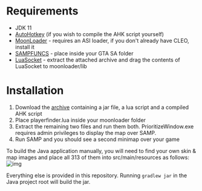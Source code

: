 # Requirements
* JDK 11
* [AutoHotkey](https://www.autohotkey.com/) (if you wish to compile the AHK script yourself)
* [MoonLoader](https://gtaforums.com/topic/890987-moonloader/) - requires an ASI loader, if you don't already have CLEO, install it
* [SAMPFUNCS](http://ugbase.eu/index.php?threads/sampfuncs-5-3-0-3-7.14796/) - place inside your GTA SA folder
* [LuaSocket](https://blast.hk/threads/16031/) - extract the attached archive and drag the contents of LuaSocket to moonloader/lib

# Installation
1) Download the [archive](https://www.upload.ee/files/11111883/playerfinder.rar.html) containing a jar file, a lua script and a compiled AHK script
2) Place playerfinder.lua inside your moonloader folder
3) Extract the remaining two files and run them both. PrioritizeWindow.exe requires admin privileges to display the map over SAMP.
4) Run SAMP and you should see a second minimap over your game

To build the Java application manually, you will need to find your own skin & map images and place all 313 of them into src/main/resources as follows: ![img](https://i.imgur.com/TAF8HRe.png "Structure")

Everything else is provided in this repository. Running `gradlew jar` in the Java project root will build the jar.
